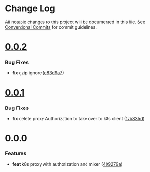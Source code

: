 # Change Log

All notable changes to this project will be documented in this file.
See [Conventional Commits](https://conventionalcommits.org) for commit guidelines.



# [0.0.2](https://github.com/morlay/k8s-proxy/compare/v0.0.1...v0.0.2)

### Bug Fixes

* **fix** gzip ignore ([c83d9a7](https://github.com/morlay/k8s-proxy/commit/c83d9a75c932284b6d2e9c0b78bd542e68d3fdc5))



# [0.0.1](https://github.com/morlay/k8s-proxy/compare/v0.0.0...v0.0.1)

### Bug Fixes

* **fix** delete proxy Authorization to take over to k8s client ([17b835d](https://github.com/morlay/k8s-proxy/commit/17b835dc001f6698154b04d1f441c6f419a9f375))



# 0.0.0

### Features

* **feat** k8s proxy with authorization and mixer ([409279a](https://github.com/morlay/k8s-proxy/commit/409279a23f3e73b5e80fdb272e04c0518a2813e1))
